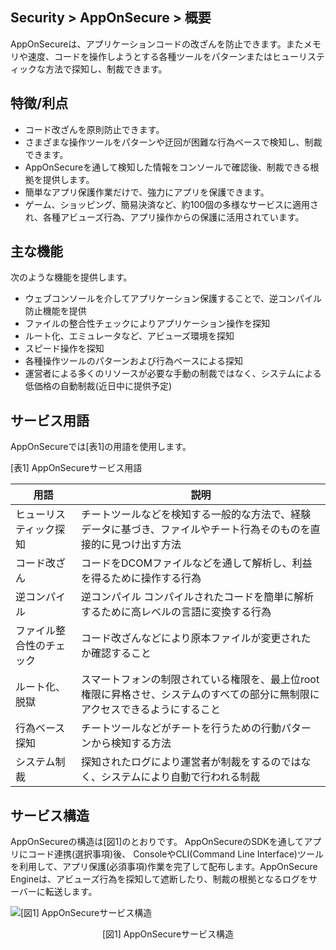 ## Security > AppOnSecure > 概要

AppOnSecureは、アプリケーションコードの改ざんを防止できます。またメモリや速度、コードを操作しようとする各種ツールをパターンまたはヒューリスティックな方法で探知し、制裁できます。

## 特徴/利点

* コード改ざんを原則防止できます。
* さまざまな操作ツールをパターンや迂回が困難な行為ベースで検知し、制裁できます。
* AppOnSecureを通して検知した情報をコンソールで確認後、制裁できる根拠を提供します。
* 簡単なアプリ保護作業だけで、強力にアプリを保護できます。
* ゲーム、ショッピング、簡易決済など、約100個の多様なサービスに適用され、各種アビューズ行為、アプリ操作からの保護に活用されています。

## 主な機能

次のような機能を提供します。

* ウェブコンソールを介してアプリケーション保護することで、逆コンパイル防止機能を提供
* ファイルの整合性チェックによりアプリケーション操作を探知
* ルート化、エミュレータなど、アビューズ環境を探知
* スピード操作を探知
* 各種操作ツールのパターンおよび行為ベースによる探知
* 運営者による多くのリソースが必要な手動の制裁ではなく、システムによる低価格の自動制裁(近日中に提供予定)

## サービス用語

AppOnSecureでは[表1]の用語を使用します。

[表1] AppOnSecureサービス用語

| 用語     | 説明                                                                    |
| -------- | ----------------------------------------------------------------------- |
| ヒューリスティック探知 | チートツールなどを検知する一般的な方法で、経験データに基づき、ファイルやチート行為そのものを直接的に見つけ出す方法 |
| コード改ざん  | コードをDCOMファイルなどを通して解析し、利益を得るために操作する行為                             |
| 逆コンパイル   | 逆コンパイル コンパイルされたコードを簡単に解析するために高レベルの言語に変換する行為 |
| ファイル整合性のチェック  | コード改ざんなどにより原本ファイルが変更されたか確認すること |
| ルート化、脱獄  | スマートフォンの制限されている権限を、最上位root権限に昇格させ、システムのすべての部分に無制限にアクセスできるようにすること |
| 行為ベース探知 | チートツールなどがチートを行うための行動パターンから検知する方法                                   |
| システム制裁 | 探知されたログにより運営者が制裁をするのではなく、システムにより自動で行われる制裁                 |

## サービス構造

AppOnSecureの構造は[図1]のとおりです。
AppOnSecureのSDKを通してアプリにコード連携(選択事項)後、 ConsoleやCLI(Command Line Interface)ツールを利用して、アプリ保護(必須事項)作業を完了して配布します。AppOnSecure Engineは、アビューズ行為を探知して遮断したり、制裁の根拠となるログをサーバーに転送します。

![[図1] AppOnSecureサービス構造](http://static.toastoven.net/prod_appguard/AppGuard_2_overview01_en.png)
<center>[図1] AppOnSecureサービス構造</center>
